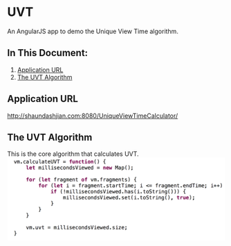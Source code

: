 # UVT
An AngularJS app to demo the Unique View Time algorithm.

## In This Document:
1. [Application URL](#application-url)
2. [The UVT Algorithm](#the-uvt-algorithm)

## Application URL
http://shaundashjian.com:8080/UniqueViewTimeCalculator/


## The UVT Algorithm
This is the core algorithm that calculates UVT.
![alt text](images/uvt-algorithm.png "UVT Algorithm")

